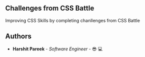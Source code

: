## Challenges from CSS Battle

Improving CSS Skills by completing chanllenges from CSS Battle

## Authors

- **Harshit Pareek** - _Software Engineer_ - :sunglasses: :computer:
